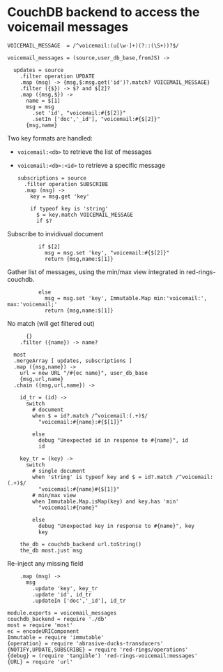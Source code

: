 CouchDB backend to access the voicemail messages
================================================

    VOICEMAIL_MESSAGE  = /^voicemail:(u[\w-]+)(?::(\S+))?$/

    voicemail_messages = (source,user_db_base,fromJS) ->

      updates = source
        .filter operation UPDATE
        .map (msg) -> {msg,$:msg.get('id')?.match? VOICEMAIL_MESSAGE}
        .filter ({$}) -> $? and $[2]?
        .map ({msg,$}) ->
          name = $[1]
          msg = msg
            .set 'id', "voicemail:#{$[2]}"
            .setIn ['doc','_id'], "voicemail:#{$[2]}"
          {msg,name}

Two key formats are handled:
- `voicemail:<db>` to retrieve the list of messages
- `voicemail:<db>:<id>` to retrieve a specific message

      subscriptions = source
        .filter operation SUBSCRIBE
        .map (msg) ->
          key = msg.get 'key'

          if typeof key is 'string'
            $ = key.match VOICEMAIL_MESSAGE
            if $?

Subscribe to invidivual document

              if $[2]
                msg = msg.set 'key', "voicemail:#{$[2]}"
                return {msg,name:$[1]}

Gather list of messages, using the min/max view integrated in red-rings-couchdb.

              else
                msg = msg.set 'key', Immutable.Map min:'voicemail:', max:'voicemail;'
                return {msg,name:$[1]}

No match (will get filtered out)

          {}
        .filter ({name}) -> name?

      most
      .mergeArray [ updates, subscriptions ]
      .map ({msg,name}) ->
        url = new URL "/#{ec name}", user_db_base
        {msg,url,name}
      .chain ({msg,url,name}) ->

        id_tr = (id) ->
          switch
            # document
            when $ = id?.match /^voicemail:(.+)$/
              "voicemail:#{name}:#{$[1]}"

            else
              debug "Unexpected id in response to #{name}", id
              id

        key_tr = (key) ->
          switch
            # single document
            when 'string' is typeof key and $ = id?.match /^voicemail:(.+)$/
              "voicemail:#{name}#{$[1]}"
            # min/max view
            when Immutable.Map.isMap(key) and key.has 'min'
              "voicemail:#{name}"

            else
              debug "Unexpected key in response to #{name}", key
              key

        the_db = couchdb_backend url.toString()
        the_db most.just msg

Re-inject any missing field

        .map (msg) ->
          msg
            .update 'key', key_tr
            .update 'id', id_tr
            .updateIn ['doc','_id'], id_tr

    module.exports = voicemail_messages
    couchdb_backend = require './db'
    most = require 'most'
    ec = encodeURIComponent
    Immutable = require 'immutable'
    {operation} = require 'abrasive-ducks-transducers'
    {NOTIFY,UPDATE,SUBSCRIBE} = require 'red-rings/operations'
    {debug} = (require 'tangible') 'red-rings-voicemail:messages'
    {URL} = require 'url'
